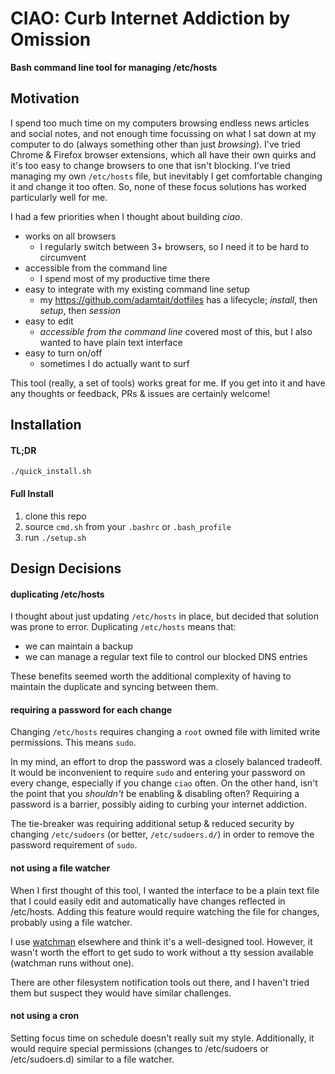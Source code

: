 # CIAO: Curb Internet Addiction by Omission

**Bash command line tool for managing /etc/hosts**

## Motivation

I spend too much time on my computers browsing endless news articles
and social notes, and not enough time focussing on what I sat down at
my computer to do (always something other than just _browsing_). I've
tried Chrome & Firefox browser extensions, which all have their own
quirks and it's too easy to change browsers to one that isn't
blocking. I've tried managing my own `/etc/hosts` file, but inevitably
I get comfortable changing it and change it too often. So, none of
these focus solutions has worked particularly well for me.

I had a few priorities when I thought about building _ciao_.

+ works on all browsers
  + I regularly switch between 3+ browsers, so I need it to be hard to circumvent
+ accessible from the command line
  + I spend most of my productive time there
+ easy to integrate with my existing command line setup
  + my https://github.com/adamtait/dotfiles has a lifecycle; _install_, then _setup_, then _session_
+ easy to edit
  + _accessible from the command line_ covered most of this, but I also wanted to have plain text interface
+ easy to turn on/off
  + sometimes I do actually want to surf


This tool (really, a set of tools) works great for me. If you get into
it and have any thoughts or feedback, PRs & issues are certainly
welcome!


## Installation

#### TL;DR

```
./quick_install.sh
```

#### Full Install

1. clone this repo
2. source `cmd.sh` from your `.bashrc` or `.bash_profile`
3. run `./setup.sh`


## Design Decisions

#### duplicating /etc/hosts

I thought about just updating `/etc/hosts` in place, but decided that
solution was prone to error. Duplicating `/etc/hosts` means that:

+ we can maintain a backup
+ we can manage a regular text file to control our blocked DNS entries

These benefits seemed worth the additional complexity of having to
maintain the duplicate and syncing between them.


#### requiring a password for each change

Changing `/etc/hosts` requires changing a `root` owned file with
limited write permissions. This means `sudo`.

In my mind, an effort to drop the password was a closely balanced
tradeoff. It would be inconvenient to require `sudo` and entering your
password on every change, especially if you change `ciao` often. On
the other hand, isn't the point that you _shouldn't_ be enabling &
disabling often? Requiring a password is a barrier, possibly aiding to
curbing your internet addiction.

The tie-breaker was requiring additional setup & reduced security by
changing `/etc/sudoers` (or better, `/etc/sudoers.d/`) in order to
remove the password requirement of `sudo`.


#### not using a file watcher

When I first thought of this tool, I wanted the interface to be a
plain text file that I could easily edit and automatically have
changes reflected in /etc/hosts. Adding this feature would require
watching the file for changes, probably using a file watcher.

I use [watchman](https://facebook.github.io/watchman/) elsewhere and
think it's a well-designed tool. However, it wasn't worth the effort
to get sudo to work without a tty session available (watchman runs
without one).

There are other filesystem notification tools out there, and I haven't
tried them but suspect they would have similar challenges.


#### not using a cron

Setting focus time on schedule doesn't really suit my style.
Additionally, it would require special permissions (changes to
/etc/sudoers or /etc/sudoers.d) similar to a file watcher.
